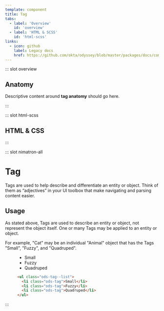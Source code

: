 ```yaml
---
template: component
title: Tag
tabs:
  - label: 'Overview'
    id: 'overview'
  - label: 'HTML & SCSS'
    id: 'html-scss'
links:
  - icon: github
    label: Legacy docs
    href: https://github.com/okta/odyssey/blob/master/packages/docs/components/tag.md
---
```


::: slot overview

## Anatomy

<div class="docskit--desc fpo">

Descriptive content around **tag anatomy** should go here.

</div>

<Anatomy img="/images/fpo.svg" />

:::

::: slot html-scss
## HTML & CSS
:::

::: slot nimatron-all

# Tag

Tags are used to help describe and differentiate an entity or object. Think of them as “adjectives” in your UI toolbox that make navigating and parsing content easier.

## Usage

As stated above, Tags are used to describe an entity or object, not represent the object itself. One or many Tags may be applied to an entity or object.

For example, "Cat" may be an individual "Animal" object that has the Tags "Small", "Fuzzy", and "Quadruped".

<figure class="nimatron--example">
  <div class="nimatron--rendered">
    <ul class="ods-tag--list"><li class="ods-tag">Small</li><li class="ods-tag">Fuzzy</li><li class="ods-tag">Quadruped</li></ul>
  </div>

  ```html
  <ul class="ods-tag--list">
    <li class="ods-tag">Small</li>
    <li class="ods-tag">Fuzzy</li>
    <li class="ods-tag">Quadruped</li>
  </ul>
  ```
</figure>

:::
